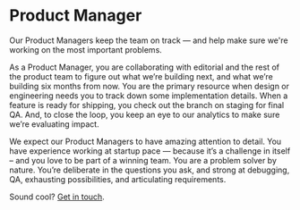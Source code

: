 # Product Manager

Our Product Managers keep the team on track — and help make sure we're working on the most important problems.

As a Product Manager, you are collaborating with editorial and the rest of the product team to figure out what we’re building next, and what we’re building six months from now. You are the primary resource when design or engineering needs you to track down some implementation details. When a feature is ready for shipping, you check out the branch on staging for final QA. And, to close the loop, you keep an eye to our analytics to make sure we’re evaluating impact.

We expect our Product Managers to have amazing attention to detail. You have experience working at startup pace — because it’s a challenge in itself – and you love to be part of a winning team. You are a problem solver by nature. You’re deliberate in the questions you ask, and strong at debugging, QA, exhausting possibilities, and articulating requirements.

Sound cool? [Get in touch](mailto:tech-jobs@fusion.net).

